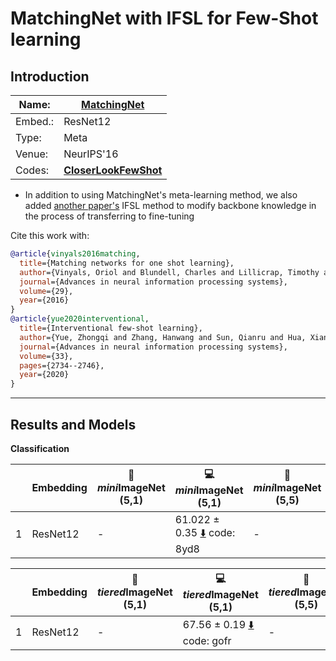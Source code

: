 # MatchingNet with IFSL for Few-Shot learning
## Introduction
| Name:    | [MatchingNet](https://arxiv.org/abs/1606.04080)                          |
|----------|-------------------------------|
| Embed.:  | ResNet12 |
| Type:    | Meta       |
| Venue:   | NeurIPS'16                      |
| Codes:   | [**CloserLookFewShot**](https://github.com/gitabcworld/MatchingNetworks)|

+ In addition to using MatchingNet's meta-learning method, we also added [another paper's](https://proceedings.neurips.cc/paper/2020/hash/1cc8a8ea51cd0adddf5dab504a285915-Abstract.html) IFSL method to modify backbone knowledge in the process of transferring to fine-tuning

Cite this work with:
```bibtex
@article{vinyals2016matching,
  title={Matching networks for one shot learning},
  author={Vinyals, Oriol and Blundell, Charles and Lillicrap, Timothy and Wierstra, Daan and others},
  journal={Advances in neural information processing systems},
  volume={29},
  year={2016}
}
@article{yue2020interventional,
  title={Interventional few-shot learning},
  author={Yue, Zhongqi and Zhang, Hanwang and Sun, Qianru and Hua, Xian-Sheng},
  journal={Advances in neural information processing systems},
  volume={33},
  pages={2734--2746},
  year={2020}
}
```
---
## Results and Models

**Classification**

|   | Embedding | :book: *mini*ImageNet (5,1) | :computer: *mini*ImageNet (5,1) | :book:*mini*ImageNet (5,5) | :computer: *mini*ImageNet (5,5) | :memo: Comments  |
|---|-----------|--------------------|--------------------|--------------------|--------------------|---|
| 1 | ResNet12 | - | 61.022 ± 0.35 [:arrow_down:](https://pan.baidu.com/s/1Ze56sk_3pCI4v7sq6HL2PA) code: 8yd8 | - |  75.051 ± 0.30 [:arrow_down:](https://pan.baidu.com/s/1WoCT34hWURGOKbRJ4CFjUQ ) code: 28lr | Table2 |

|   | Embedding | :book: *tiered*ImageNet (5,1) | :computer: *tiered*ImageNet (5,1) | :book:*tiered*ImageNet (5,5) | :computer: *tiered*ImageNet (5,5) | :memo: Comments  |
|---|-----------|--------------------|--------------------|--------------------|--------------------|---|
| 1 | ResNet12 | - | 67.56 ± 0.19 [:arrow_down:](https://pan.baidu.com/s/1oSdllUS-Juo-f77WWtzXig) code: gofr | - | 81.85 ± 0.21 [:arrow_down:](https://pan.baidu.com/s/1a8VSRX2XdVojTi3H7ulQ1g ) code: kx9m | Table.2 |
